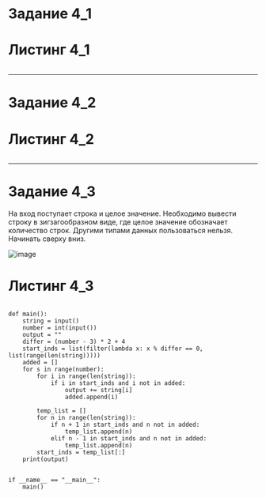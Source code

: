 # Задание 4_1

# Листинг 4_1
```Py

```
________
# Задание 4_2

# Листинг 4_2
```Py

```
________
# Задание 4_3
На вход поступает строка и целое значение.
Необходимо вывести строку в зигзагообразном виде, где целое значение обозначает количество строк.
Другими типами данных пользоваться нельзя.
Начинать сверху вниз.

![image](https://user-images.githubusercontent.com/115029692/212713556-81011a01-6e58-433e-9743-2bc5c85d2e74.png)

# Листинг 4_3
```Py

def main():
    string = input()
    number = int(input())
    output = ""
    differ = (number - 3) * 2 + 4
    start_inds = list(filter(lambda x: x % differ == 0, list(range(len(string)))))
    added = []
    for s in range(number):
        for i in range(len(string)):
            if i in start_inds and i not in added:
                output += string[i]
                added.append(i)

        temp_list = []
        for n in range(len(string)):
            if n + 1 in start_inds and n not in added:
                temp_list.append(n)
            elif n - 1 in start_inds and n not in added:
                temp_list.append(n)
        start_inds = temp_list[:]
    print(output)


if __name__ == "__main__":
    main()
```
